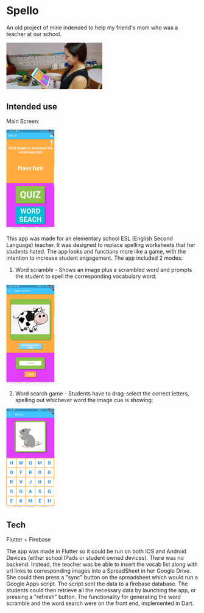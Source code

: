 # Spello

An old project of mine indended to help my friend's mom who was a teacher at our school.

<img src="https://github.com/AndonisD/Spello/blob/main/images/Image%20E1_%20Client%20testing%20the%20product%20(1).jpg" width=50% height=50%>

## Intended use

Main Screen:

<img src="https://github.com/AndonisD/Spello/blob/main/images/main_screen.jpg" width=25% height=25%>

This app was made for an elementary school ESL (English Second Language) teacher. It was designed to replace spelling worksheets that her students hated. The app looks and functions more like a game, with the intention to increase student engagement. The app included 2 modes:

1. Word scramble - Shows an image plus a scrambled word and prompts the student to spell the corresponding vocabulary word:

<img src="https://github.com/AndonisD/Spello/blob/main/images/scramble.jpg" width=25% height=25%>

2. Word search game - Students have to drag-select the correct letters, spelling out whichever word the image cue is showing:

<img src="https://github.com/AndonisD/Spello/blob/main/images/word_search.jpg" width=25% height=25%>

## Tech

Flutter + Firebase

The app was made in Flutter so it could be run on both IOS and Android Devices (either school IPads or student owned devices). There was no backend. Instead, the teacher was be able to insert the vocab list along with url links to corresponding images into a SpreadSheet in her Google Drive. She could then press a "sync" button on the spreadsheet which would run a Google Apps script. The script sent the data to a firebase database. The students could then retrieve all the necessary data by launching the app, or pressing a "refresh" button. The functionality for generating the word scramble and the word search were on the front end, implemented in Dart. 


